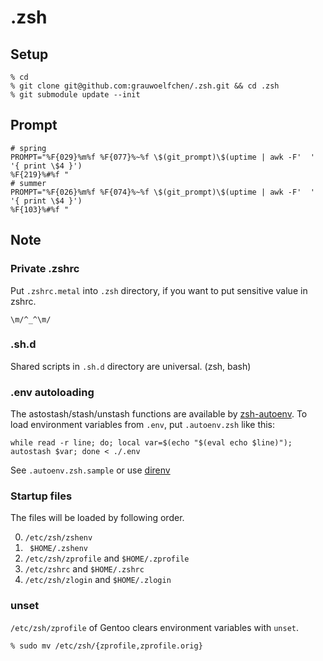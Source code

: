 # .zsh

## Setup

```
% cd
% git clone git@github.com:grauwoelfchen/.zsh.git && cd .zsh
% git submodule update --init
```

## Prompt

```
# spring
PROMPT="%F{029}%m%f %F{077}%~%f \$(git_prompt)\$(uptime | awk -F'  ' '{ print \$4 }')
%F{219}%#%f "
# summer
PROMPT="%F{026}%m%f %F{074}%~%f \$(git_prompt)\$(uptime | awk -F'  ' '{ print \$4 }')
%F{103}%#%f "
```


## Note

### Private .zshrc

Put `.zshrc.metal` into `.zsh` directory, if you want to put sensitive value in zshrc.

`\m/^_^\m/`

### .sh.d

Shared scripts in `.sh.d` directory are universal. (zsh, bash)

### .env autoloading

The astostash/stash/unstash functions are available by [zsh-autoenv](https://github.com/Tarrasch/zsh-autoenv).
To load environment variables from `.env`, put `.autoenv.zsh` like this:

```
while read -r line; do; local var=$(echo "$(eval echo $line)"); autostash $var; done < ./.env
```

See `.autoenv.zsh.sample` or use [direnv](https://github.com/direnv/direnv)

### Startup files

The files will be loaded by following order.

0. `/etc/zsh/zshenv`
1. ` $HOME/.zshenv`
2. `/etc/zsh/zprofile` and `$HOME/.zprofile`
3. `/etc/zshrc` and `$HOME/.zshrc`
4. `/etc/zsh/zlogin` and `$HOME/.zlogin`

### unset

`/etc/zsh/zprofile` of Gentoo clears environment variables with `unset`.

```
% sudo mv /etc/zsh/{zprofile,zprofile.orig}
```

